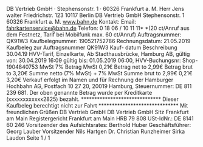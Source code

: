 DB Vertrieb GmbH · Stephensonstr. 1 · 60326 Frankfurt a. M. Herr Jens walter Friedrichstr. 123 10117 Berlin DB Vertrieb GmbH Stephensonstr. 1 60326 Frankfurt a. M. www.bahn.de Kontakt: Email: fahrkartenservice@bahn.de Telefon: 0 18 06 / 10 11 11* *(20 ct/Anruf aus dem Festnetz, Tarif bei Mobilfunk max. 60 ct/Anruf) Auftragsnummer: QK91W3 Kaufbelegnummer: 190521752786 Rechnungsdatum: 21.05.2019 Kaufbeleg zur Auftragsnummer QK91W3 Kauf- datum Beschreibung 30.04.19 HVV-Tarif, Einzelkarte, Ab Stadthausbrücke, Hamburg AB, gültig von: 30.04.2019 16:09 gültig bis: 01.05.2019 06:00, HVV-Buchungsnr: Shop-1904840753 MwSt 7% Betrag MwSt 0,21€ Betrag net to 2,99€ Betrag brut to 3,20€ Summe netto (7% MwSt) + 7% MwSt Summe brut to 2,99€ 0,21€ 3,20€ Verkauf erfolgt im Namen und für Rechnung der Hamburger Hochbahn AG, Postfach 10 27 20, 20019 Hamburg, Steuernummer: DE 811 239 681. Der oben genannte Betrag wurde per Kreditkarte (xxxxxxxxxxxx2825) bezahlt. ****************************** Dieser Kaufbeleg berechtigt nicht zur Fahrt ****************************** Mit freundlichen Grüßen DB Vertrieb GmbH DB Vertrieb GmbH Sitz Frankfurt am Main Registergericht Frankfurt am Main HRB 79 808 USt-IdNr.: DE 8141 60 246 Vorsitzender des Aufsichtsrates: Berthold Huber Geschäftsführer: Georg Lauber Vorsitzender Nils Hartgen Dr. Christian Runzheimer Sirka Laudon Seite 1 / 1